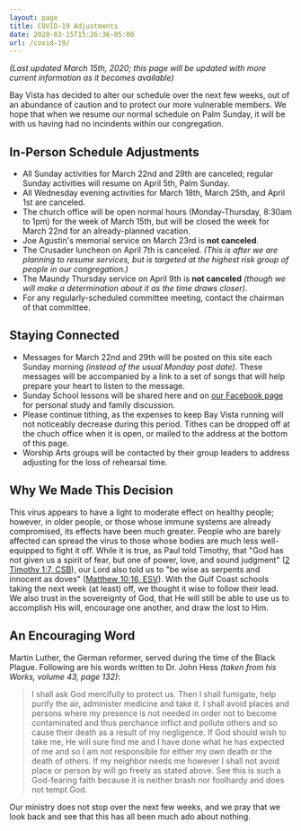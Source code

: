 ```yaml
---
layout: page
title: COVID-19 Adjustments
date: 2020-03-15T15:26:36-05:00
url: /covid-19/
---
```

_(Last updated March 15th, 2020; this page will be updated with more current information as it becomes available)_

Bay Vista has decided to alter our schedule over the next few weeks, out of an abundance of caution and to protect our more vulnerable members. We hope that when we resume our normal schedule on Palm Sunday, it will be with us having had no incindents within our congregation.

## In-Person Schedule Adjustments

- All Sunday activities for March 22nd and 29th are canceled; regular Sunday activities will resume on April 5th, Palm Sunday.
- All Wednesday evening activities for March 18th, March 25th, and April 1st are canceled.
- The church office will be open normal hours (Monday-Thursday, 8:30am to 1pm) for the week of March 15th, but will be closed the week for March 22nd for an already-planned vacation.
- Joe Agustin's memorial service on March 23rd is **not canceled**.
- The Crusader luncheon on April 7th is canceled. _(This is after we are planning to resume services, but is targeted at the highest risk group of people in our congregation.)_
- The Maundy Thursday service on April 9th is **not canceled** _(though we will make a determination about it as the time draws closer)_.
- For any regularly-scheduled committee meeting, contact the chairman of that committee.

## Staying Connected

- Messages for March 22nd and 29th will be posted on this site each Sunday morning _(instead of the usual Monday post date)_. These messages will be accompanied by a link to a set of songs that will help prepare your heart to listen to the message.
- Sunday School lessons will be shared here and on [our Facebook page](https://www.facebook.com/groups/68059906209/) for personal study and family discussion.
- Please continue tithing, as the expenses to keep Bay Vista running will not noticeably decrease during this period. Tithes can be dropped off at the chuch office when it is open, or mailed to the address at the bottom of this page.
- Worship Arts groups will be contacted by their group leaders to address adjusting for the loss of rehearsal time.

## Why We Made This Decision

This virus appears to have a light to moderate effect on healthy people; however, in older people, or those whose immune systems are already compromised, its effects have been much greater. People who are barely affected can spread the virus to those whose bodies are much less well-equipped to fight it off. While it is true, as Paul told Timothy, that "God has not given us a spirit of fear, but one of power, love, and sound judgment" ([2 Timothy 1:7, CSB][2ti1-7]), our Lord also told us to "be wise as serpents and innocent as doves" ([Matthew 10:16, ESV][ma10-16]). With the Gulf Coast schools taking the next week (at least) off, we thought it wise to follow their lead. We also trust in the sovereignty of God, that He will still be able to use us to accomplish His will, encourage one another, and draw the lost to Him.

## An Encouraging Word

Martin Luther, the German reformer, served during the time of the Black Plague. Following are his words written to Dr. John Hess _(taken from his Works, volume 43, page 132)_:

> I shall ask God mercifully to protect us. Then I shall fumigate, help purify the air, administer medicine and take it. I shall avoid places and persons where my presence is not needed in order not to become contaminated and thus perchance inflict and pollute others and so cause their death as a result of my negligence. If God should wish to take me, He will sure find me and I have done what he has expected of me and so I am not responsible for either my own death or the death of others. If my neighbor needs me however I shall not avoid place or person by will go freely as stated above. See this is such a God-fearing faith because it is neither brash nor foolhardy and does not tempt God.

Our ministry does not stop over the next few weeks, and we pray that we look back and see that this has all been much ado about nothing.


[2ti1-7]: https://www.biblegateway.com/passage/?search=2+Timothy+1%3A7&version=CSB
[ma10-16]: https://www.biblegateway.com/passage/?search=Matthew+10%3A16&version=ESV
